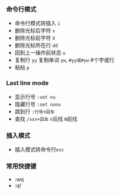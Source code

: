 ### 命令行模式
- 命令行模式转插入 `i`
- 删除光标后字符 `x`
- 删除光标前字符 `X`
- 删除光标所在行 `dd`
- 回到上一操作前状态 `u`
- 复制行 `yy` 复制单词 `yw`,  `#yy或#yw` #个字或行
- 粘帖 `p`

### Last line mode
- 显示行号 `:set nu`
- 隐藏行号 `:set nonu`
- 跳到行 `:行号+回车`
- 查找 `/xxx+回车`  `n`后找  `N`前找

### 插入模式
- 插入模式转命令行`esc`


### 常用快捷键
  - :wq
  - :q!